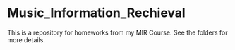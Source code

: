 # Music_Information_Rechieval

This is a repository for homeworks from my MIR Course. See the folders for more details.
